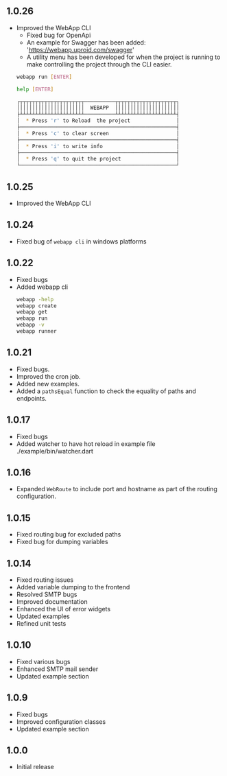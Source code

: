 ## 1.0.26
- Improved the WebApp CLI
    - Fixed bug for OpenApi
    - An example for Swagger has been added: 'https://webapp.uproid.com/swagger'
    - A utility menu has been developed for when the project is running to make controlling the project through the CLI easier.
    ```bash
    webapp run [ENTER]

    help [ENTER]

    ┌┬┬┬┬┬┬┬┬┬┬┬┬┬┬┬┬┬┬┬┬┬──────────┬┬┬┬┬┬┬┬┬┬┬┬┬┬┬┬┬┬┬┬┐
    ││││││││││││││││││││││  WEBAPP  │││││││││││││││││││││
    ├┴┴┴┴┴┴┴┴┴┴┴┴┴┴┴┴┴┴┴┴┴──────────┴┴┴┴┴┴┴┴┴┴┴┴┴┴┴┴┴┴┴┴┤
    │  * Press 'r' to Reload  the project               │
    ├───────────────────────────────────────────────────┤
    │  * Press 'c' to clear screen                      │
    ├───────────────────────────────────────────────────┤
    │  * Press 'i' to write info                        │
    ├───────────────────────────────────────────────────┤
    │  * Press 'q' to quit the project                  │
    └───────────────────────────────────────────────────┘
    ```

## 1.0.25
- Improved the WebApp CLI

## 1.0.24
- Fixed bug of `webapp cli` in windows platforms

## 1.0.22
- Fixed bugs
- Added webapp cli 
    ```bash
    webapp -help
    webapp create
    webapp get
    webapp run
    webapp -v
    webapp runner
    ```

## 1.0.21

- Fixed bugs.
- Improved the cron job.
- Added new examples.
- Added a `pathsEqual` function to check the equality of paths and endpoints. 

## 1.0.17

- Fixed bugs
- Added watcher to have hot reload in example file ./example/bin/watcher.dart

## 1.0.16

- Expanded `WebRoute` to include port and hostname as part of the routing configuration.

## 1.0.15

- Fixed routing bug for excluded paths
- Fixed bug for dumping variables

## 1.0.14

- Fixed routing issues
- Added variable dumping to the frontend
- Resolved SMTP bugs
- Improved documentation
- Enhanced the UI of error widgets
- Updated examples
- Refined unit tests

## 1.0.10

- Fixed various bugs
- Enhanced SMTP mail sender
- Updated example section

## 1.0.9

- Fixed bugs
- Improved configuration classes
- Updated example section

## 1.0.0

- Initial release